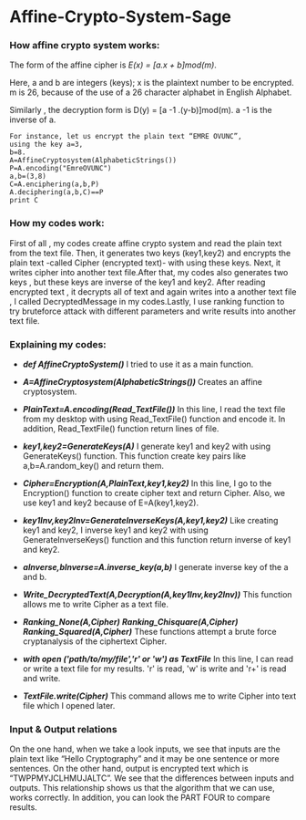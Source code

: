 # Affine-Crypto-System-Sage

### How affine crypto system works:
The form of the affine cipher is *E(x) = [a.x + b]mod(m)*.

Here, a and b are integers (keys); 
x is the plaintext number to be encrypted. m is 26, because of the use
of a 26 character alphabet in English Alphabet.

Similarly , the decryption form is D(y) = [a -1 .(y-b)]mod(m). a -1 is the inverse of a.

```
For instance, let us encrypt the plain text “EMRE OVUNC”, 
using the key a=3,
b=8.
A=AffineCryptosystem(AlphabeticStrings())
P=A.encoding("EmreOVUNC")
a,b=(3,8)
C=A.enciphering(a,b,P)
A.deciphering(a,b,C)==P
print C
```

### How my codes work:

First of all ,  my codes create affine crypto system and read the plain text from the text file. Then, it generates two keys (key1,key2) and encrypts the plain text -called Cipher (encrypted text)- with using these keys. Next, it writes cipher into another text file.After that, my codes also generates two keys , but these keys are inverse of the key1 and key2. After reading encrypted text , it decrypts all of text and again writes into a another text file , I called DecryptedMessage in my codes.Lastly, I use ranking function to try bruteforce attack with different parameters and write results into another text file.

### Explaining my codes:

* ***def AffineCryptoSystem()***
I tried to use it as a main function.

* ***A=AffineCryptosystem(AlphabeticStrings())***
Creates an affine cryptosystem.

* ***PlainText=A.encoding(Read_TextFile())***
In this line, I read the text file from my desktop with using Read_TextFile() function and encode it. In addition, Read_TextFile() function return lines of file.

* ***key1,key2=GenerateKeys(A)***
I generate key1 and key2 with using GenerateKeys() function. This function create key pairs like a,b=A.random_key() and return them.      

* ***Cipher=Encryption(A,PlainText,key1,key2)***
In this line, I go to the Encryption() function to create cipher text and return Cipher. Also, we use key1 and key2 because of E=A(key1,key2).

* ***key1Inv,key2Inv=GenerateInverseKeys(A,key1,key2)***
Like creating key1 and key2, I inverse key1 and key2 with using  GenerateInverseKeys() function and this function return inverse of key1 and key2.

* ***aInverse,bInverse=A.inverse_key(a,b)***
I generate inverse key of the a and b.

* ***Write_DecryptedText(A,Decryption(A,key1Inv,key2Inv))*** 
This function allows me to write Cipher as a text file.

* ***Ranking_None(A,Cipher)***
***Ranking_Chisquare(A,Cipher)***
***Ranking_Squared(A,Cipher)***
These functions attempt a brute force cryptanalysis of the ciphertext Cipher.

* ***with open ('path/to/my/file','r' or 'w') as TextFile***
In this line, I can read or write a text file for my results. 'r' is read, 'w' is write and 'r+' is read and write.

* ***TextFile.write(Cipher)***
This command allows me to write Cipher into text file which I opened later.

### Input & Output relations
On the one hand, when we take a look inputs, we see that inputs are the plain text like “Hello Cryptography” and it may be one sentence or more sentences. On the other hand, output is encrypted text which is  “TWPPMYJCLHMUJALTC”. We see that the differences between inputs and outputs. This relationship shows us that the algorithm that we can use, works correctly. In addition, you can look the PART FOUR to compare results.
